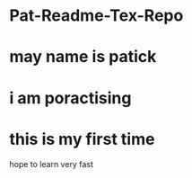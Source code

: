 # Pat-Readme-Tex-Repo
# may name is patick 
# i am poractising
# this is my first time
hope to learn very fast
